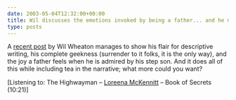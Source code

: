 ```yaml
---
date: 2003-05-04T12:32:00+00:00
title: Wil discusses the emotions invoked by being a father... and he mentions tea!
type: posts
---
```

A [recent post](https://www.wilwheaton.net/mt/archives/001272.php) by Wil Wheaton manages to show his flair for descriptive writing, his complete geekness (surrender to it folks, it is the only way), and the joy a father feels when he is admired by his step son. And it does all of this while including tea in the narrative; what more could you want?


  [Listening to: The Highwayman – [Loreena McKennitt](https://open.spotify.com/search/Loreena%20McKennitt/artists) – Book of Secrets (10:21)]
